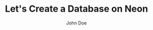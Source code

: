---
title: "Let's Create a Database on Neon"
published: 2025-05-10
updated: 2025-05-10
author: "John Doe"
image:
  src: "/images/banana.jpg"
  alt: "A picture of bananas"
description: "Have you ever wondered about the Banana?"
draft: false
category: "food"
slug: "database-with-neon"
---